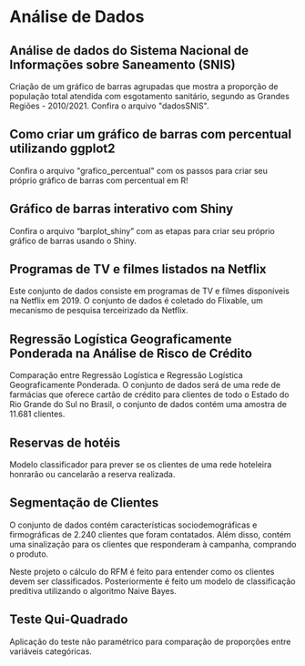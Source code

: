 # Análise de Dados 

## Análise de dados do Sistema Nacional de Informações sobre Saneamento (SNIS)
Criação de um gráfico de barras agrupadas que mostra a proporção de população total atendida com esgotamento sanitário, segundo as Grandes Regiões - 2010/2021. Confira o arquivo "dadosSNIS".

## Como criar um gráfico de barras com percentual utilizando ggplot2
Confira o arquivo "grafico_percentual" com os passos para criar seu próprio gráfico de barras com percentual em R!

## Gráfico de barras interativo com Shiny
Confira o arquivo “barplot_shiny” com as etapas para criar seu próprio gráfico de barras usando o Shiny.

## Programas de TV e filmes listados na Netflix
Este conjunto de dados consiste em programas de TV e filmes disponíveis na Netflix em 2019. O conjunto de dados é coletado do Flixable, um mecanismo de pesquisa terceirizado da Netflix.

## Regressão Logística Geograficamente Ponderada na Análise de Risco de Crédito
Comparação entre Regressão Logística e Regressão Logística Geograficamente Ponderada. O conjunto de dados será de uma rede de farmácias que oferece cartão de crédito para clientes de todo o Estado do Rio Grande do Sul no Brasil, o conjunto de dados contém uma amostra de 11.681 clientes.

## Reservas de hotéis
Modelo classificador para prever se os clientes de uma rede hoteleira honrarão ou cancelarão a reserva realizada.

## Segmentação de Clientes
O conjunto de dados contém características sociodemográficas e firmográficas de 2.240 clientes que foram contatados. Além disso, contém uma sinalização para os clientes que responderam à campanha, comprando o produto.

Neste projeto o cálculo do RFM é feito para entender como os clientes devem ser classificados. Posteriormente é feito um modelo de classificação preditiva utilizando o algoritmo Naive Bayes.

## Teste Qui-Quadrado
Aplicação do teste não paramétrico para comparação de proporções entre variáveis categóricas.
